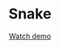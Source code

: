 <h1 align="center">Snake</h1>
<p align="center"><a href="https://zhibul-alexander.github.io/Snake/">Watch demo</a></p>
